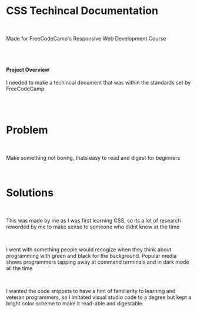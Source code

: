 <h1>CSS Techincal Documentation</h1><br>
<p>Made for FreeCodeCamp's Responsive Web Development Course</p><br><br>

<h4>Project Overview</h4>
<p> I needed to make a techincal document that was within the standards set by FreeCodeCamp. </p><br><br>

<h1>Problem</h1><br>
<p>Make something not boring, thats easy to read and digest for beginners</p><br>
<h1>Solutions</h1><br>
<p>This was made by me as I was first learning CSS, so its a lot of research reworded by me to make sense to someone who didnt know at the time</p><br>
<p> I went with something people would recogize when they think about programming with green and black for the background. Popular media shows programmers tapping away at command terminals and in dark mode all the time</p><br>
<p>I wanted the code snippets to have a hint of familiarity to learning and veteran programmers, so I imitated visual studio code to a degree but kept a bright color scheme to make it read-able and digestable.</p>
